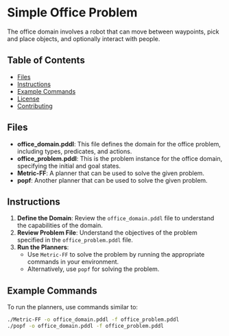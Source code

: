 
# Simple Office Problem
The office domain involves a robot that can move between waypoints, pick and place objects, and optionally interact with people.

## Table of Contents
- [Files](#files)
- [Instructions](#instructions)
- [Example Commands](#example-commands)
- [License](#license)
- [Contributing](#contributing)

## Files
- **office_domain.pddl**: This file defines the domain for the office problem, including types, predicates, and actions.
- **office_problem.pddl**: This is the problem instance for the office domain, specifying the initial and goal states.
- **Metric-FF**: A planner that can be used to solve the given problem.
- **popf**: Another planner that can be used to solve the given problem.

## Instructions
1. **Define the Domain**: Review the `office_domain.pddl` file to understand the capabilities of the domain.
2. **Review Problem File**: Understand the objectives of the problem specified in the `office_problem.pddl` file.
3. **Run the Planners**:
   - Use `Metric-FF` to solve the problem by running the appropriate commands in your environment.
   - Alternatively, use `popf` for solving the problem.

## Example Commands
To run the planners, use commands similar to:
```bash
./Metric-FF -o office_domain.pddl -f office_problem.pddl
./popf -o office_domain.pddl -f office_problem.pddl
```

